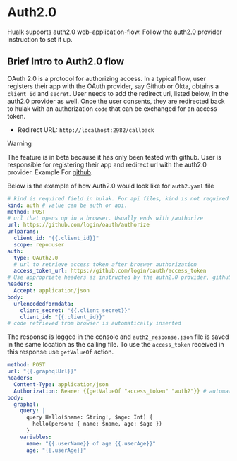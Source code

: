 # Auth2.0

Hualk supports auth2.0 web-application-flow. Follow the auth2.0 provider instruction to set it up.

## Brief Intro to Auth2.0 flow

OAuth 2.0 is a protocol for authorizing access. In a typical flow, user registers their app with the OAuth provider, say Github or Okta, obtains a `client_id` and `secret`.
User needs to add the redirect uri, listed below, in the auth2.0 provider as well. Once the user consents, they are redirected back to hulak with an authorization `code` that can be exchanged for an access token.

- Redirect URL: `http://localhost:2982/callback`

> [!Warning]
> The feature is in beta because it has only been tested with github.
> User is responsible for registering their app and redirect url with the auth2.0 provider. Example For [github](https://docs.github.com/en/apps/oauth-apps/building-oauth-apps/authorizing-oauth-apps#web-application-flow).

Below is the example of how Auth2.0 would look like for `auth2.yaml` file

```yaml
# kind is required field in hulak. For api files, kind is not required
kind: auth # value can be auth or api.
method: POST
# url that opens up in a browser. Usually ends with /authorize
url: https://github.com/login/oauth/authorize
urlparams:
  client_id: "{{.client_id}}"
  scope: repo:user
auth:
  type: OAuth2.0
  # url to retrieve access token after broswer authorization
  access_token_url: https://github.com/login/oauth/access_token
# Use appropriate headers as instructed by the auth2.0 provider, github in this case
headers:
  Accept: application/json
body:
  urlencodedformdata:
    client_secret: "{{.client_secret}}"
    client_id: "{{.client_id}}"
# code retrieved from browser is automatically inserted
```

The response is logged in the console and `auth2_response.json` file is saved in the same location as the calling file. To use the `access_token` received in this response use `getValueOf` action.

```yaml
method: POST
url: "{{.graphqlUrl}}"
headers:
  Content-Type: application/json
  Authorization: Bearer {{getValueOf "access_token" "auth2"}} # automatically inserted as `Bearere eyBexai...`
body:
  graphql:
    query: |
      query Hello($name: String!, $age: Int) {
        hello(person: { name: $name, age: $age })
      }
    variables:
      name: "{{.userName}} of age {{.userAge}}"
      age: "{{.userAge}}"
```
